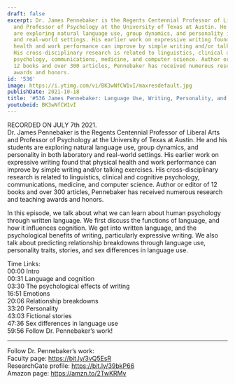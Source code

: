 ```yaml
---
draft: false
excerpt: Dr. James Pennebaker is the Regents Centennial Professor of Liberal Arts
  and Professor of Psychology at the University of Texas at Austin. He and his students
  are exploring natural language use, group dynamics, and personality in both laboratory
  and real-world settings. His earlier work on expressive writing found that physical
  health and work performance can improve by simple writing and/or talking exercises.
  His cross-disciplinary research is related to linguistics, clinical and cognitive
  psychology, communications, medicine, and computer science. Author or editor of
  12 books and over 300 articles, Pennebaker has received numerous research and teaching
  awards and honors.
id: '536'
image: https://i.ytimg.com/vi/BK3wNfCW1vI/maxresdefault.jpg
publishDate: 2021-10-18
title: '#536 James Pennebaker: Language Use, Writing, Personality, and Stories'
youtubeid: BK3wNfCW1vI
---
```

RECORDED ON JULY 7th 2021.  
Dr. James Pennebaker is the Regents Centennial Professor of Liberal Arts and Professor of Psychology at the University of Texas at Austin. He and his students are exploring natural language use, group dynamics, and personality in both laboratory and real-world settings. His earlier work on expressive writing found that physical health and work performance can improve by simple writing and/or talking exercises. His cross-disciplinary research is related to linguistics, clinical and cognitive psychology, communications, medicine, and computer science. Author or editor of 12 books and over 300 articles, Pennebaker has received numerous research and teaching awards and honors.

In this episode, we talk about what we can learn about human psychology through written language. We first discuss the functions of language, and how it influences cognition. We get into written language, and the psychological benefits of writing, particularly expressive writing. We also talk about predicting relationship breakdowns through language use, personality traits, stories, and sex differences in language use.

Time Links:  
00:00  Intro  
00:31  Language and cognition  
03:30  The psychological effects of writing  
16:51  Emotions  
20:06  Relationship breakdowns  
33:20  Personality  
43:03  Fictional stories  
47:36  Sex differences in language use  
59:56  Follow Dr. Pennebaker’s work!

---

Follow Dr. Pennebaker’s work:  
Faculty page: https://bit.ly/3vQ5EsR  
ResearchGate profile: https://bit.ly/39bkP66  
Amazon page: https://amzn.to/2TwKRMv
